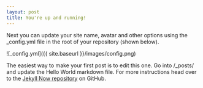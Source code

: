 ```yaml
---
layout: post
title: You're up and running!
---
```

<head>
<link href="https://fonts.googleapis.com/css?family=Architects+Daughter" rel="stylesheet">
</head>

Next you can update your site name, avatar and other options using the _config.yml file in the root of your repository (shown below).

![_config.yml]({{ site.baseurl }}/images/config.png)

The easiest way to make your first post is to edit this one. Go into /_posts/ and update the Hello World markdown file. For more instructions head over to the [Jekyll Now repository](https://github.com/barryclark/jekyll-now) on GitHub.
